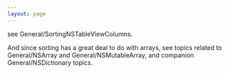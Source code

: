 ```yaml
---
layout: page
---
```


see General/SortingNSTableViewColumns.

And since sorting has a great deal to do with arrays, see topics related to General/NSArray and General/NSMutableArray, and companion General/NSDictionary topics.